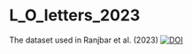 # L_O_letters_2023
The dataset used in Ranjbar et al. (2023)
[![DOI](https://zenodo.org/badge/616876586.svg)](https://zenodo.org/badge/latestdoi/616876586)
